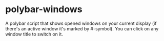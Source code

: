 # polybar-windows
A polybar script that shows opened windows on your current display (if there's an active window it's marked by #-symbol). You can click on any window title to switch on it.
